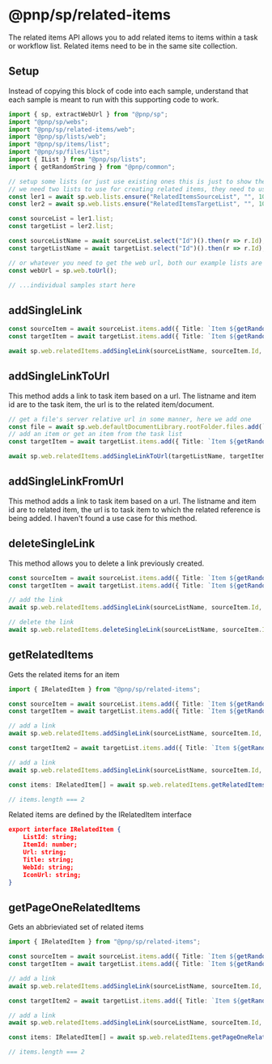 # @pnp/sp/related-items

The related items API allows you to add related items to items within a task or workflow list. Related items need to be in the same site collection.

## Setup

Instead of copying this block of code into each sample, understand that each sample is meant to run with this supporting code to work.

```TypeScript
import { sp, extractWebUrl } from "@pnp/sp";
import "@pnp/sp/webs";
import "@pnp/sp/related-items/web";
import "@pnp/sp/lists/web";
import "@pnp/sp/items/list";
import "@pnp/sp/files/list";
import { IList } from "@pnp/sp/lists";
import { getRandomString } from "@pnp/common";

// setup some lists (or just use existing ones this is just to show the complete process)
// we need two lists to use for creating related items, they need to use template 107 (task list)
const ler1 = await sp.web.lists.ensure("RelatedItemsSourceList", "", 107);
const ler2 = await sp.web.lists.ensure("RelatedItemsTargetList", "", 107);

const sourceList = ler1.list;
const targetList = ler2.list;

const sourceListName = await sourceList.select("Id")().then(r => r.Id);
const targetListName = await targetList.select("Id")().then(r => r.Id);

// or whatever you need to get the web url, both our example lists are in the same web.
const webUrl = sp.web.toUrl();

// ...individual samples start here
```

## addSingleLink

```TypeScript
const sourceItem = await sourceList.items.add({ Title: `Item ${getRandomString(4)}` }).then(r => r.data);
const targetItem = await targetList.items.add({ Title: `Item ${getRandomString(4)}` }).then(r => r.data);

await sp.web.relatedItems.addSingleLink(sourceListName, sourceItem.Id, webUrl, targetListName, targetItem.Id, webUrl);
```

## addSingleLinkToUrl

This method adds a link to task item based on a url. The listname and item id are to the task item, the url is to the related item/document.

```TypeScript
// get a file's server relative url in some manner, here we add one
const file = await sp.web.defaultDocumentLibrary.rootFolder.files.add(`file_${getRandomString(4)}.txt`, "Content", true).then(r => r.data);
// add an item or get an item from the task list
const targetItem = await targetList.items.add({ Title: `Item ${getRandomString(4)}` }).then(r => r.data);

await sp.web.relatedItems.addSingleLinkToUrl(targetListName, targetItem.Id, file.ServerRelativeUrl);
```

## addSingleLinkFromUrl

This method adds a link to task item based on a url. The listname and item id are to related item, the url is to task item to which the related reference is being added. I haven't found a use case for this method.

## deleteSingleLink

This method allows you to delete a link previously created.

```TypeScript
const sourceItem = await sourceList.items.add({ Title: `Item ${getRandomString(4)}` }).then(r => r.data);
const targetItem = await targetList.items.add({ Title: `Item ${getRandomString(4)}` }).then(r => r.data);

// add the link
await sp.web.relatedItems.addSingleLink(sourceListName, sourceItem.Id, webUrl, targetListName, targetItem.Id, webUrl);

// delete the link
await sp.web.relatedItems.deleteSingleLink(sourceListName, sourceItem.Id, webUrl, targetListName, targetItem.Id, webUrl);
```

## getRelatedItems

Gets the related items for an item

```TypeScript
import { IRelatedItem } from "@pnp/sp/related-items";

const sourceItem = await sourceList.items.add({ Title: `Item ${getRandomString(4)}` }).then(r => r.data);
const targetItem = await targetList.items.add({ Title: `Item ${getRandomString(4)}` }).then(r => r.data);

// add a link
await sp.web.relatedItems.addSingleLink(sourceListName, sourceItem.Id, webUrl, targetListName, targetItem.Id, webUrl);

const targetItem2 = await targetList.items.add({ Title: `Item ${getRandomString(4)}` }).then(r => r.data);

// add a link
await sp.web.relatedItems.addSingleLink(sourceListName, sourceItem.Id, webUrl, targetListName, targetItem2.Id, webUrl);

const items: IRelatedItem[] = await sp.web.relatedItems.getRelatedItems(sourceListName, sourceItem.Id);

// items.length === 2
```

Related items are defined by the IRelatedItem interface

```JSON
export interface IRelatedItem {
    ListId: string;
    ItemId: number;
    Url: string;
    Title: string;
    WebId: string;
    IconUrl: string;
}
```

## getPageOneRelatedItems

Gets an abbrieviated set of related items

```TypeScript
import { IRelatedItem } from "@pnp/sp/related-items";

const sourceItem = await sourceList.items.add({ Title: `Item ${getRandomString(4)}` }).then(r => r.data);
const targetItem = await targetList.items.add({ Title: `Item ${getRandomString(4)}` }).then(r => r.data);

// add a link
await sp.web.relatedItems.addSingleLink(sourceListName, sourceItem.Id, webUrl, targetListName, targetItem.Id, webUrl);

const targetItem2 = await targetList.items.add({ Title: `Item ${getRandomString(4)}` }).then(r => r.data);

// add a link
await sp.web.relatedItems.addSingleLink(sourceListName, sourceItem.Id, webUrl, targetListName, targetItem2.Id, webUrl);

const items: IRelatedItem[] = await sp.web.relatedItems.getPageOneRelatedItems(sourceListName, sourceItem.Id);

// items.length === 2
```

